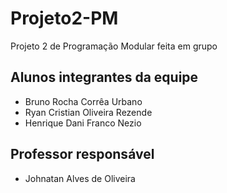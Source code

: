 # Projeto2-PM
Projeto 2 de Programação Modular feita em grupo

## Alunos integrantes da equipe

* Bruno Rocha Corrêa Urbano 
* Ryan Cristian Oliveira Rezende
* Henrique Dani Franco Nezio
  
## Professor responsável 

* Johnatan Alves de Oliveira
